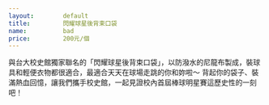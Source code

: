 ```yaml
---
layout:        default
title:         閃耀球星後背束口袋
name:          bad
price:         200元/個
---
```

與台大校史館獨家聯名的「閃耀球星後背束口袋」，以防潑水的尼龍布製成，裝球具和輕便衣物都很適合，最適合天天在球場走跳的你和妳啦～
背起你的袋子、裝滿熱血回憶，讓我們攜手校史館，一起見證校內首屆棒球明星賽這歷史性的一刻吧！
